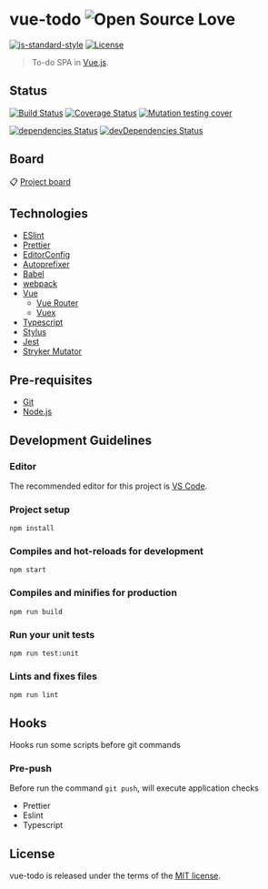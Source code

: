 # vue-todo ![Open Source Love](https://raw.githubusercontent.com/ellerbrock/open-source-badges/master/badges/open-source-v3/open-source.svg?sanitize=true)

[![js-standard-style](https://img.shields.io/badge/code%20style-standard-yellow.svg?style=flat-square)](http://standardjs.com)
[![License](https://img.shields.io/github/license/tiagoporto/vue-todo.svg?style=flat-square)](https://github.com/tiagoporto/vue-todo/blob/main/LICENSE)


> To-do SPA in [Vue.js](https://vuejs.org).


## Status

[![Build Status](https://img.shields.io/travis/com/tiagoporto/vue-todo/main.svg?label=tests&logo=travis&style=flat-square)](https://travis-ci.com/tiagoporto/vue-todo)
[![Coverage Status](https://img.shields.io/coveralls/tiagoporto/vue-todo.svg?style=flat-square)](https://coveralls.io/github/tiagoporto/vue-todo)
[![Mutation testing cover](https://badge.stryker-mutator.io/github.com/tiagoporto/vue-todo/main)](https://stryker-mutator.github.io)

[![dependencies Status](https://img.shields.io/david/tiagoporto/vue-todo.svg?style=flat-square)](https://david-dm.org/tiagoporto/vue-todo)
[![devDependencies Status](https://img.shields.io/david/dev/tiagoporto/vue-todo.svg?style=flat-square)](https://david-dm.org/tiagoporto/vue-todo?type=dev)

## Board
 📋 [Project board](https://github.com/tiagoporto/vue-todo/projects/2) 
 

## Technologies

- [ESlint](https://eslint.org)
- [Prettier](https://prettier.io)
- [EditorConfig](https://editorconfig.org)
- [Autoprefixer](https://github.com/postcss/autoprefixer)
- [Babel](https://babeljs.io)
- [webpack](https://webpack.js.org)
- [Vue](https://vuejs.org)
  - [Vue Router](https://router.vuejs.org)
  - [Vuex](https://vuex.vuejs.org)
- [Typescript](https://www.typescriptlang.org)
- [Stylus](http://stylus-lang.com)
- [Jest](https://jestjs.io)
- [Stryker Mutator](https://stryker-mutator.io)

## Pre-requisites

- [Git]()
- [Node.js](https://nodejs.org)


## Development Guidelines

### Editor

The recommended editor for this project is [VS Code](https://code.visualstudio.com/).

### Project setup
```
npm install
```

### Compiles and hot-reloads for development
```
npm start
```

### Compiles and minifies for production
```
npm run build
```

### Run your unit tests
```
npm run test:unit
```

### Lints and fixes files
```
npm run lint
```


## Hooks

Hooks run some scripts before git commands

### Pre-push

Before run the command `git push`, will execute application checks

- Prettier
- Eslint
- Typescript


## License

vue-todo is released under the terms of the [MIT license](https://github.com/tiagoporto/vue-todo/blob/main/LICENSE).
